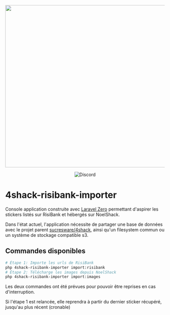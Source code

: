 <p align="center"><img src="https://i.imgur.com/boxRY2S.png" width="512"></p>

<p align="center">
<img alt="Discord" src="https://img.shields.io/discord/570066757021204515?label=discord&logo=discord&style=flat-square">
</p>

# 4shack-risibank-importer

Console application construite avec [Laravel Zero](https://laravel-zero.com/) permettant d'aspirer les stickers listés sur RisiBank et hébergés sur NoelShack.

Dans l'état actuel, l'application nécessite de partager une base de données avec le projet parent [sucresware/4shack](https://github.com/sucresware/4shack), ainsi qu'un filesystem commun ou un système de stockage compatible s3.

## Commandes disponibles

```sh
# Étape 1: Importe les urls de RisiBank
php 4shack-risibank-importer import:risibank
# Étape 2: Télécharge les images depuis NoelShack
php 4shack-risibank-importer import:images
```

Les deux commandes ont été prévues pour pouvoir être reprises en cas d'interruption.

Si l'étape 1 est relancée, elle reprendra à partir du dernier sticker récupéré, jusqu'au plus récent (cronable)
